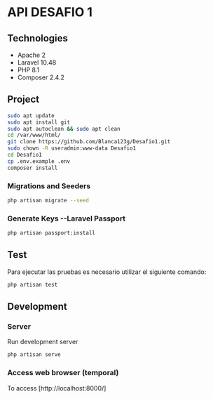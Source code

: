 
# API DESAFIO 1

## Technologies

* Apache 2
* Laravel 10.48
* PHP 8.1
* Composer 2.4.2


## Project
```bash
sudo apt update
sudo apt install git
sudo apt autoclean && sudo apt clean
cd /var/www/html/
git clone https://github.com/Blanca123g/Desafio1.git
sudo chown -R useradmin:www-data Desafio1
cd Desafio1
cp .env.example .env
composer install
```

### Migrations and Seeders

```bash
php artisan migrate --seed
```

### Generate Keys --Laravel Passport
```bash
php artisan passport:install
```

## Test
Para ejecutar las pruebas es necesario utilizar el siguiente comando:
```bash
php artisan test
```

## Development

### Server

Run development server

```bash
php artisan serve
```

### Access web browser (temporal)

To access [http://localhost:8000/]

